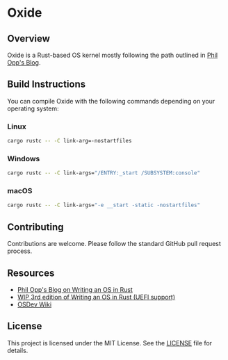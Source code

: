 
# Oxide

## Overview

Oxide is a Rust-based OS kernel mostly following the path outlined in [Phil Opp's Blog](https://os.phil-opp.com).

## Build Instructions

You can compile Oxide with the following commands depending on your operating system:

### Linux

```bash
cargo rustc -- -C link-arg=-nostartfiles
```

### Windows

```bash
cargo rustc -- -C link-args="/ENTRY:_start /SUBSYSTEM:console"
```

### macOS

```bash
cargo rustc -- -C link-args="-e __start -static -nostartfiles"
```

## Contributing

Contributions are welcome. Please follow the standard GitHub pull request process.

## Resources

- [Phil Opp's Blog on Writing an OS in Rust](https://os.phil-opp.com)
- [WIP 3rd edition of Writing an OS in Rust (UEFI support)](https://github.com/phil-opp/blog_os/blob/edition-3/blog/content/edition-3/posts/02-booting/index.md)
- [OSDev Wiki](https://wiki.osdev.org/)

## License

This project is licensed under the MIT License. See the [LICENSE](LICENSE) file for details.